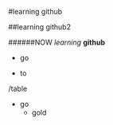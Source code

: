 #learning github

##learning github2

######NOW _learning_ **github**

- go

- to

/table


- go
  - gold
